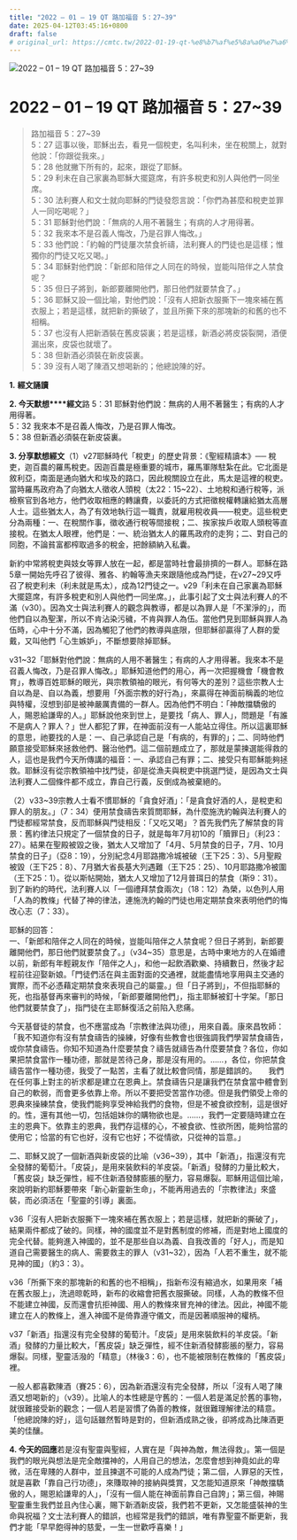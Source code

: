 ```yaml
---
title: "2022 – 01 – 19 QT 路加福音 5：27~39"
date: 2025-04-12T03:45:16+0800
draft: false
# original_url: https://cmtc.tw/2022-01-19-qt-%e8%b7%af%e5%8a%a0%e7%a6%8f%e9%9f%b3-5%ef%bc%9a2739
---
```


![2022 – 01 – 19 QT 路加福音 5：27~39](/images/qt.jpg   "2022 – 01 – 19 QT 路加福音 5：27~39")

# 2022 – 01 – 19 QT 路加福音 5：27~39

> 路加福音 5：27~39  
> 5：27 這事以後，耶穌出去，看見一個稅吏，名叫利未，坐在稅關上，就對他說：「你跟從我來。」  
> 5：28 他就撇下所有的，起來，跟從了耶穌。  
> 5：29 利未在自己家裏為耶穌大擺筵席，有許多稅吏和別人與他們一同坐席。  
> 5：30 法利賽人和文士就向耶穌的門徒發怨言說：「你們為甚麼和稅吏並罪人一同吃喝呢？」  
> 5：31 耶穌對他們說：「無病的人用不著醫生；有病的人才用得著。  
> 5：32 我來本不是召義人悔改，乃是召罪人悔改。」  
> 5：33 他們說：「約翰的門徒屢次禁食祈禱，法利賽人的門徒也是這樣；惟獨你的門徒又吃又喝。」  
> 5：34 耶穌對他們說：「新郎和陪伴之人同在的時候，豈能叫陪伴之人禁食呢？  
> 5：35 但日子將到，新郎要離開他們，那日他們就要禁食了。」  
> 5：36 耶穌又設一個比喻，對他們說：「沒有人把新衣服撕下一塊來補在舊衣服上；若是這樣，就把新的撕破了，並且所撕下來的那塊新的和舊的也不相稱。  
> 5：37 也沒有人把新酒裝在舊皮袋裏；若是這樣，新酒必將皮袋裂開，酒便漏出來，皮袋也就壞了。  
> 5：38 但新酒必須裝在新皮袋裏。  
> 5：39 沒有人喝了陳酒又想喝新的；他總說陳的好。

**1.** **經文誦讀**

**2. 今天默想****經文**路 5：31 耶穌對他們說：無病的人用不著醫生；有病的人才用得著。  
5：32 我來本不是召義人悔改，乃是召罪人悔改。  
5：38 但新酒必須裝在新皮袋裏。

**3. 分享默想經文**（1）v27耶穌時代「稅吏」的歷史背景：《聖經精讀本》── 稅吏，迦百農的羅馬稅吏。因迦百農是極重要的城市，羅馬軍隊駐紮在此。它北面是敘利亞，南面是通向猶大和埃及的路口，因此稅關設立在此，馬太是這裡的稅吏。當時羅馬政府為了向猶太人徵收人頭稅（太22：15~22）、土地稅和通行稅等，派檢察官到各地方，他們收取相應的轉讓費，以委託的方式把徵稅權轉讓給猶太高層人士。這些猶太人，為了有效地執行這一職責，就雇用稅收員——稅吏。這些稅吏分為兩種：一、在稅關作事，徵收通行稅等間接稅；二、挨家挨戶收取人頭稅等直接稅。在猶太人眼裡，他們是：一、統治猶太人的羅馬政府的走狗；二、對自己的同胞，不論貧富都榨取過多的稅金，把餘額納入私囊。

新約中常將稅吏與妓女等罪人放在一起，都是當時社會最排擠的一群人。耶穌在路 5章一開始先呼召了彼得、雅各、約翰等漁夫來跟隨他成為門徒，在v27~29又呼召了稅吏利未（利未就是馬太），成為12門徒之一。v29「利未在自己家裏為耶穌大擺筵席，有許多稅吏和別人與他們一同坐席。」，此事引起了文士與法利賽人的不滿（v30）。因為文士與法利賽人的觀念與教導，都是以為罪人是「不潔淨的」，而他們自以為聖潔，所以不肯沾染污穢，不肯與罪人為伍。當他們見到耶穌與罪人為伍時，心中十分不滿，因為觸犯了他們的教導與底限，但耶穌卻贏得了人群的愛戴，又叫他們「心生嫉妒」，不斷想要除掉耶穌。

v31~32「耶穌對他們說：無病的人用不著醫生；有病的人才用得著。我來本不是召義人悔改，乃是召罪人悔改。」耶穌知道他們的用心，再一次把握機會「機會教育」，教導百姓耶穌的眼光，與宗教領袖的眼光，有何等大的差別？這些宗教人士自以為是、自以為義，想要用「外面宗教的好行為」，來贏得在神面前稱義的地位與特權，沒想到卻是被神嚴厲責備的一群人。因為他們不明白：「神敵擋驕傲的人，賜恩給謙卑的人。」耶穌說他來到世上，是要找「病人、罪人」，問題是「有誰不是病人？罪人？」世人都犯了罪，在神面前沒有一人能站立得住。所以這裏耶穌的意思，祂要找的人是：一、自己承認自己是「有病的，有罪的」；二、同時他們願意接受耶穌來拯救他們、醫治他們。這二個前題成立了，那就是蒙揀選能得救的人，這也是我們今天所傳講的福音：一、承認自己有罪；二、接受只有耶穌能夠拯救。耶穌沒有從宗教領袖中找門徒，卻是從漁夫與稅吏中挑選門徒，是因為文士與法利賽人二個條件都不成立，靠自己行義，反倒成為被棄絕的。

（2）v33~39宗教人士看不慣耶穌的「貪食好酒」：「是貪食好酒的人，是稅吏和罪人的朋友。」（7：34）便用禁食禱告來質問耶穌，為什麼施洗約翰與法利賽人的門徒都經常禁食，反而耶穌與門徒相反：「又吃又喝」？首先我們先了解禁食的背景：舊約律法只規定了一個禁食的日子，就是每年7月初10的「贖罪日」（利23：27）。結果在聖殿被毀之後，猶太人又增加了「4月、5月禁食的日子，7月、10月禁食的日子」（亞8：19），分別紀念4月耶路撒冷城被破（王下25：3）、5月聖殿被毀（王下25：8）、7月猶大省長基大列遇難（王下25：25）、10月耶路撒冷被圍（王下25：1）。從以斯帖開始，猶太人又增加了12月普珥日的禁食（斯9：31）。到了新約的時代，法利賽人以「一個禮拜禁食兩次」（18：12）為榮，以色列人用「人為的教條」代替了神的律法，連施洗約翰的門徒也用定期禁食來表明他們的悔改心志（7：33）。

耶穌的回答：  
一、「新郎和陪伴之人同在的時候，豈能叫陪伴之人禁食呢？但日子將到，新郎要離開他們，那日他們就要禁食了。」（v34~35）意思是，古時中東地方的人在婚禮以前，新郎有年輕親友作「陪伴之人」，和他一起飲酒歡樂、持續數日，然後才起程前往迎娶新娘。「門徒們活在與主面對面的交通裡，就能盡情地享用與主交通的實際，而不必憑藉定期禁食來表現自己的屬靈。」但「日子將到」，不但指耶穌的死，也指基督再來審判的時候，「新郎要離開他們」，指主耶穌被釘十字架。「那日他們就要禁食了」，指門徒在主耶穌復活之前陷入悲痛。

今天基督徒的禁食，也不應當成為「宗教律法與功德」，用來自義。康來昌牧師：「我不知道你有沒有禁食禱告的操練，好像有些教會也很強調我們學習禁食禱告，或你禁食禱告。你知不知道為什麼要禁食？禱告就禱告為什麼要禁食？各位，你如果把禁食當作一種功德，那就是苦待己身，那是沒有用的。……，各位，你把禁食禱告當作一種功德，我受了一點苦，主看了就比較會同情，那是錯誤的。　　我們在任何事上對主的祈求都是建立在恩典上。禁食禱告只是讓我們在禁食當中體會到自己的軟弱，而會更多依靠上帝。所以不要把受苦當作功德。但是我們領受上帝的恩典來操練禁食，使我們能夠享受神給我們的食物，但是不被食欲控制，這是很好的。性，還有其他一切，包括姐妹你的購物欲也是。……，我們一定要隨時建立在主的恩典下。依靠主的恩典，我們存這樣的心，不被食欲、性欲所困，能夠恰當的使用它；恰當的有它也好，沒有它也好；不從情欲，只從神的旨意。」

二、耶穌又說了一個新酒與新皮袋的比喻（v36~39），其中「新酒」，指還沒有完全發酵的葡萄汁。「皮袋」，是用來裝飲料的羊皮袋。「新酒」發酵的力量比較大，「舊皮袋」缺乏彈性，經不住新酒發酵膨脹的壓力，容易爆裂。耶穌用這個比喻，來說明新約耶穌要帶來「新心新靈新生命」，不能再用過去的「宗教律法」來盛裝，而必須活在「聖靈的引導」裏面。

v36「沒有人把新衣服撕下一塊來補在舊衣服上；若是這樣，就把新的撕破了」，結果兩件都成了破的。同樣，神的國度並不是對舊制度的修補，而是對地上國度的完全代替。能夠進入神國的，並不是那些自以為義、自我改善的「好人」，而是知道自己需要醫生的病人、需要救主的罪人（v31~32），因為「人若不重生，就不能見神的國」（約3：3）。

v36「所撕下來的那塊新的和舊的也不相稱」，指新布沒有縮過水，如果用來「補在舊衣服上」，洗過晾乾時，新布的收縮會把舊衣服撕破。同樣，人為的教條不但不能建立神國，反而還會抗拒神國、用人的教條來冒充神的律法。因此，神國不能建立在人的教條上，進入神國不是倚靠遵守儀文，而是因著順服神的權柄。

v37「新酒」指還沒有完全發酵的葡萄汁。「皮袋」是用來裝飲料的羊皮袋。「新酒」發酵的力量比較大，「舊皮袋」缺乏彈性，經不住新酒發酵膨脹的壓力，容易爆裂。同樣，聖靈活潑的「精意」（林後3：6），也不能被限制在教條的「舊皮袋」裡。

一般人都喜歡陳酒（賽25：6），因為新酒還沒有完全發酵，所以「沒有人喝了陳酒又想喝新的」（v39）。比喻人的本性總是守舊的：一個人若是滿足於舊的事物，就很難接受新的觀念；一個人若是習慣了偽善的教條，就很難理解律法的精意。「他總說陳的好」，這句話雖然暫時是對的，但新酒成熟之後，卻將成為比陳酒更美的佳釀。

**4. 今天的回應**若是沒有聖靈與聖經，人實在是「與神為敵，無法得救」。第一個是我們的眼光與想法是完全敵擋神的，人用自己的想法，怎麼會想到神竟如此的卑微，活在卑賤的人群中，並且揀選不可能的人成為門徒；第二個，人罪惡的天性，就是喜歡「靠自己行功德」，來賺取神的接納與獎賞，又怎能知道原來「神敵擋驕傲的人，賜恩給謙卑的人」，「沒有一個人能在神面前靠自己自誇」；第三個，神賜聖靈重生我們並且內住心裏，賜下新酒新皮袋，我們若不更新，又怎能盛裝神的生命與祝福？文士法利賽人的錯誤，也經常是我們的錯誤，唯有靠聖靈不斷更新，我們才能「早早飽得神的慈愛，一生一世歡呼喜樂！」